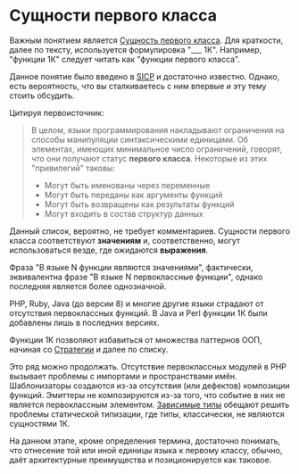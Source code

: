 # Сущности первого класса

Важным понятием является [Сущность первого класса](https://en.wikipedia.org/wiki/First-class_citizen).
Для краткости, далее по тексту, используется формулировка "___ 1К". Например, "функции 1К"
следует читать как "функции первого класса".

Данное понятие было введено в [SICP](https://mitpress.mit.edu/sicp/full-text/book/book-Z-H-12.html#call_footnote_Temp_121)
и достаточно известно. Однако, есть вероятность, что вы сталкиваетесь с ним
впервые и эту тему стоить обсудить.

Цитируя первоисточник:

> В целом, языки программирования накладывают ограничения на способы манипуляции синтаксическими единицами.
> Об элементах, имеющих минимальное число ограничений, говорят, что они получают статус **первого класса**.
> Некоторые из этих "привилегий" таковы:
>
> * Могут быть именованы через переменные
> * Могут быть переданы как аргументы функций
> * Могут быть возвращены как результаты функций
> * Могут входить в состав структур данных

Данный список, вероятно, не требует комментариев. Сущности первого
класса соответствуют **значениям** и, соответственно, могут использоваться
везде, где ожидаются **выражения**.

Фраза "В языке N функции являются значениями", фактически, эквивалентна
фразе "В языке N первоклассные функции", однако последняя является
более однозначной.

PHP, Ruby, Java (до версии 8) и многие другие языки страдают от отсутствия первоклассных функций.
В Java и Perl функции 1К были добавлены лишь в последних версиях.

Функции 1К позволяют избавиться от множества паттернов ООП, начиная со
[Стратегии](https://en.wikipedia.org/wiki/Strategy_pattern) и далее по списку.

Это ряд можно продолжать. Отсутствие первоклассных модулей в PHP вызывает
проблемы с импортами и пространствами имён. Шаблонизаторы создаются из-за
отсутствия (или дефектов) композиции функций. Эмиттеры не композируются
из-за того, что событие в них не является первоклассным элементом. [Зависимые
типы](https://en.wikipedia.org/wiki/Dependent_type) обещают решить проблемы
статической типизации, где типы, классически, не являются сущностями 1К.

На данном этапе, кроме определения термина, достаточно понимать,
что отнесение той или иной единицы языка к первому классу, обычно,
даёт архитектурные преимущества и позиционируется как таковое.

